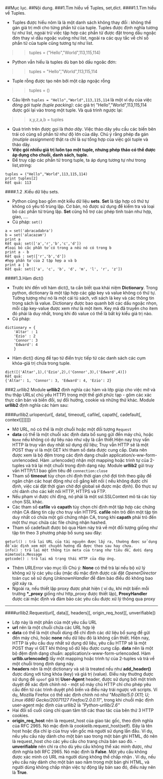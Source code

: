 #
##Mục lục.
##Nội dung.
###1.Tìm hiểu về Tuples, set,dict.
####1.1.Tìm hiểu về Tuples.
- Tuples được hiểu nôm là là một danh sách không thay đổi : không thể gán giá trị mới cho từng phần tử của tuple. Tuples được định nghĩa tương tự như list, ngoài trừ việc tập hợp các phần tử được đặt trong dấu ngoặc đơn thay vì dấu ngoặc vuông như list, ngoài ra các quy tắc về chỉ số phần tử của tuple cũng tương tự như list. 
>>tuples = ("Hello","World",113,115,114)

- Python vẫn hiểu là tuples dù bạn bỏ dấu ngoăc đơn:
>>tuples = "Hello","World",113,115,114

- Tuple rỗng được tạo nên bởi một cặp ngoặc rỗng
>>tuples = ()

- Câu lệnh `tuples = "Hello","World",113,115,114` là một ví dụ của việc *đóng gói tuple (tuple packing)*: các giá trị  "Hello","World",113,115,114 được gói lại vào trong một tuple. Và quá trình ngược lại:
>> x,y,z,a,b = tuples

- Quá trình trên được gọi là *tháo dãy*. Việc tháo dãy yêu cầu các biến bên trái có cùng số phần tử như độ lớn của dãy. Chú ý rằng phép đa gán *(mutiple assignment)* thật ra chỉ là sự tổng hợp của việc gói tuple và tháo dãy.
- **Việc gói nhiều giá trị luôn tạo một tuple, nhưng phép tháo có thể được áp dụng cho chuỗi, danh sách, tuple.**
- Để truy cập các phần tử trong tuple, ta áp dụng tương tự như trong list,string:
```
tuples = ("Hello","World",113,115,114)
print tuples[2]
Kết quả: 113
```
####.1.2 .Kiểu dữ liệu sets.
- Python cũng bao gồm một kiễu dữ liệu **sets**. **Set** là tập hợp có thứ tự không có yếu tố trùng lặp. Cơ bản, nó được sử dụng để kiểm tra và loại bỏ các phần tử trùng lặp. **Set** cũng hỗ trợ các phép tình toán như hợp, giao, ....
- Cú pháp: `set()`
```
a = set('abracadabra')
b = set('alacazam')
print a
Kết quả: set(['a','r','b','c','d'])
#loại bỏ cãc phần tử có trong a nếu nó có trong b
print a - b
Kết quả : set(['r','b','d'])
#hợp phần tử của 2 tập hợp a và b
print a | b
Kết quả: set(['a', 'c', 'b', 'd', 'm', 'l', 'r', 'z'])
```
####1.3.Hàm dict()
- Trước khi đến với hàm dict(), ta cần biết qua khái niệm **Dictionary**. Trong python, dictionary là một tập hợp các gặp key và value không có thứ tự. Tưởng tượng như nó là một cái tủ sách, với sách là key và các thông tin trong sách là value. Dictionary được bao quanh bởi các dấu ngoặc nhọn, mỗi cặp key-value được xem như là một item. Key mã đã truyền cho item đó phải là duy nhất, trong khi đó value có thể là bất kỳ kiểu giá trị nào.
- Cú pháp:
```
dictionary = {
	'Altar' : 1
	'Ezio' : 2
	'Connor': 3
	'Edward': 4
	}
```
- Hàm dict() dùng để tạo từ điển trực tiếp từ các danh sách các cụm khóa-giá trị chứa trong tuple.
```
dict([('Altar',1),('Ezio',2),('Connor',3),('Edward',4)])
Kết quả:
{'Altar': 1, 'Connor': 3, 'Edward': 4, 'Ezio': 2}
```
###2.urllib2
Module **urllib2** định nghĩa các hàm và lớp giúp cho việc mở và thu thập URLs( chủ yếu HTTP) trong một thế giới phức tạp - gôm các xác thực căn bản và biến đổi, sự đổi hướng, cookie và những thứ khác.
Module **urllib2** định nghĩa các hàm sau:

####urllib2.urlopen(url[, data[, timeout[, cafile[, capath[, cadefault[, context]]]]]])
- Mở URL, nó có thể là một chuỗi hoặc một đối tượng `Request`
- **data** có thể là một chuỗi xác định data bổ sung gửi đến máy chủ, hoặc `None` nếu không có dự liêu nào như vậy là cần thiết.Hiện nay truy vấn HTTP là truy vấn duy nhất sử dụng dữ liệu; Truy vẫn HTTP sẽ là một POST thay vì là một GET khi tham số data được cung cấp. Data nên được xem là  bộ đệm trong các định dạng chuẩn application/x-ww-form-unrlencoded. Hàm .urlencode()  nhận một mapping hoặc trình tự của  2-tuples và trả lại một chuỗi trong định dạng này. Module **urllib2** gửi truy vấn HTTP/1.1 bao gồm tiêu đề `connection:close`
- Tham số **timeout** tùy chọn chỉ định thời gian chờ đợi tính theo giây để ngăn chặn các hoạt động như cố gắng kết nối ( nếu không được chỉ định, việc cài đặt thời gian chờ đợi global sẽ được mặc định). Đó thực sự chỉ dành cho các kết nối HTTP, HTTPS và FTP. 
- Nếu phạm vi được chỉ địng, nó phải là một ssl.SSLContext mô tả các tùy chọn SSL khác. 
- Các tham số **cafile** và **capath**  tùy chọn chỉ định một tập hợp các chứng nhận CA đáng tin cậy cho truy vấn HTTPS. **cafile** nên trỏ đến một tập tin duy nhất có chứa một gói chứng nhận CA, trong khi **capath** phải trỏ đến một thư mục chứa các file chứng nhận hashed.
- Tham số cadefault được bỏ qua
Hàm này trả về một đối tượng giống như tập tin theo 3 phương pháp bổ sung sau đây:
```
geturl() : trả lại URL của tài nguyên được lấy ra, thường được sử dụng để xác định xem một chuyển hướng đã được theo sau hay chưa.
info() : trả lại một thông tin meta của trang như tiêu đề, dưới dạng mimetools.Message
getcode() : trả lại mã trạng thái HTTP của đáp ứng.
```
- Thêm URLError vào mục lỗi 
Chú ý: **None** có thể trả lại nếu bộ xử lý không xử lý các yêu cầu (mặc dù mặc định được cài đặt *OpenerDirector* toàn cục sẽ sử dụng *UnknownHandler* để đảm bảo điều đó không bao giờ xảy ra. 
- Ngoài ra, nếu thiết lập proxy được phát hiện ( ví dụ, khi một biến mỗi trường  **\*_proxy** giống như http_proxy được thiết lập), **ProxyHandler** được cài mặc định và đảm bảo các yêu cầu được xử lý thông qua proxy

---
####urllib2.Request(url[, data][, headers][, origin_req_host][, unverifiable])
- Lớp này là một phần của một yêu cầu URL 
- **url** nên là một chuỗi chứa các URL hợp lệ
- **data** có thể là một chuỗi dùng để chỉ định các dữ liệu bổ sung để gửi đến máy chủ, hoặc **none** nếu dữ liệu đó là không cần thiết. Hiện nay, HTTP là yêu cầu duy nhất sử dụng dữ liệu, yêu cầu HTTP sẽ là một POST thay vì GET khi thông số dữ liệu  được cung cấp. **data** nên là một bộ đệm định dạng chuẩn: application/x-www-form-urlencoded. Hàm **urllib.urlencode()** lấy một mapping hoặc trình tự của 2-tuples và trả về một chuỗi trong định dạng này.
- **headers** nên là một dictionary và sẽ là treated nếu như **add_header()** được dùng với từng khóa (key) và giá trị (value). Điều này thường được sử dụng để `spoof` giá trị **User-Agent** header, được sử dụng bởi một trình duyệt để xác định chính nó - một số máy chủ HTTP chỉ cho phép yêu cầu đến từ các trình duyệt phổ biến và điều này trái ngược với scripts. Ví dụ, Mozilla Firefox có thể xác định chính nó như *"Mozilla/5.0 (X11; U; Linux i686) Gecko/20071127 Firefox/2.0.0.11"*, trong khi chuỗi mặc định user-agent mặc định của urllib2 là *"Python-urllib/2.6"*
- Hai đối số cuối cùng chỉ quan tâm tới các thao tác của bên thứ 3 HTTP cookies.
- **origin_req_host** nên là request_host của giao tác gốc, theo định nghĩa của RFC 2965. Nó mặc định là cookielib.request_host(self). Đây là tên host hoặc địa chỉ ip của truy vấn gốc mà người sử dụng lần đầu. Ví dụ, nếu yêu cầu này dành cho một bản sao trong một bản ghi HTML, đó nên là request_host cho các yêu cầu cho trang chứa bản sao đó.
-**unverifiable** nên chỉ ra cho dù yêu cầu không thể xác minh được, như định nghĩa bởi RFC 2965. Nó mặc định là **False**. Một yêu cầu không được xác mình có URL mà người dùng không thể chấp nhận . Ví dụ, nếu yêu cầu này dành cho một bản sao nằm trong một bản ghi HTML, và người dùng không chấp nhận việc tự động lấy bản sao đó, điều này nên là **True**. 